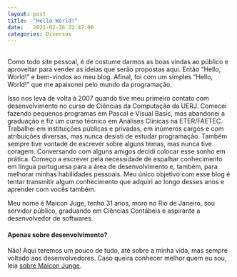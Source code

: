```yaml
---
layout: post
title:  "Hello World!"
date:   2021-02-16 22:47:00
categories: Diversos
---
```

<br>
Como todo site pessoal, é de costume darmos as boas vindas ao público e aproveitar para vender as ideias que serão propostas aqui. Então “Hello, World!” e bem-vindos ao meu blog. Afinal, foi com um simples “Hello, World!” que me apaixonei pelo mundo da programação.

Isso nos leva de volta à 2007 quando tive meu primeiro contato com desenvolvimento no curso de Ciências da Computação da UERJ. Comecei fazendo pequenos programas em Pascal e Visual Basic, mas abandonei a graduação e fiz um curso técnico em Análises Clínicas na ETER/FAETEC. Trabalhei em instituições públicas e privadas, em inúmeros cargos e com atribuições diversas, mas nunca desisti de estudar programação. Também sempre tive vontade de escrever sobre alguns temas, mas nunca tive coragem. Conversando com alguns amigos decidi colocar esse sonho em prática. Começo a escrever pela necessidade de espalhar conhecimento em língua portuguesa para a área de desenvolvimento e, também, para melhorar minhas habilidades pessoais. Meu único objetivo com esse blog é tentar transmitir algum conhecimento que adquiri ao longo desses anos e aprender com vocês também.

Meu nome é Maicon Juge, tenho 31 anos, moro no Rio de Janeiro, sou servidor público, graduando em Ciências Contábeis e aspirante a desenvolvedor de softwares.
<h4>Apenas sobre desenvolvimento?</h4>

Não! Aqui teremos um pouco de tudo, até sobre a minha vida, mas sempre voltado aos desenvolvedores. Caso queira conhecer melhor quem eu sou, leia <a href="/sobre">sobre Maicon Junge</a>.
